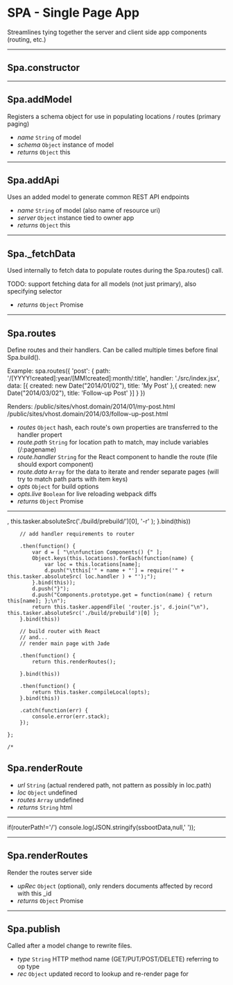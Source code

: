 # SPA - Single Page App

Streamlines tying together the server and client side app components (routing, etc.)


****

## Spa.constructor

****

## Spa.addModel

Registers a schema object for use in populating locations / routes (primary paging)

*	*name* `String` of model
*	*schema* `Object` instance of model
*	*returns* `Object` this

****

## Spa.addApi

Uses an added model to generate common REST API endpoints

*	*name* `String` of model (also name of resource uri)
*	*server* `Object` instance tied to owner app
*	*returns* `Object` this

****

## Spa._fetchData

Used internally to fetch data to populate routes during the Spa.routes() call.

TODO: support fetching data for all models (not just primary), also specifying selector

*	*returns* `Object` Promise

****

## Spa.routes

Define routes and their handlers. Can be called multiple times before final Spa.build().

Example:
     spa.routes({
         'post': {
             path:       '/[YYYY!created]:year/[MM!created]:month/:title',
             handler:    './src/index.jsx',
             data: [{
                 created:    new Date("2014/01/02"),
                 title:      'My Post'
             },{
                 created:    new Date("2014/03/02"),
                 title:      'Follow-up Post'
             }]
         }
     })

Renders:
     /public/sites/vhost.domain/2014/01/my-post.html
     /public/sites/vhost.domain/2014/03/follow-up-post.html

*	*routes* `Object` hash, each route's own properties are transferred to the handler propert
*	*route.path* `String` for location path to match, may include variables (/:pagename)
*	*route.handler* `String` for the React component to handle the route (file should export component)
*	*route.data* `Array` for the data to iterate and render separate pages (will try to match path parts with item keys)
*	*opts* `Object` for build options
*	*opts.live* `Boolean` for live reloading webpack diffs
*	*returns* `Object` Promise

****

, this.tasker.absoluteSrc('./build/prebuild/')[0], '-r' );
        }.bind(this))
        
        // add handler requirements to router
        
        .then(function() {
            var d = [ "\n\nfunction Components() {" ];
            Object.keys(this.locations).forEach(function(name) {
                var loc = this.locations[name];
                d.push("\tthis['" + name + "'] = require('" + this.tasker.absoluteSrc( loc.handler ) + "');");
            }.bind(this));
            d.push("}");
            d.push("Components.prototype.get = function(name) { return this[name]; };\n");
            return this.tasker.appendFile( 'router.js', d.join("\n"), this.tasker.absoluteSrc('./build/prebuild')[0] );
        }.bind(this))
        
        // build router with React
        // and...
        // render main page with Jade
        
        .then(function() {
            return this.renderRoutes();
            
        }.bind(this))
        
        .then(function() {
            return this.tasker.compileLocal(opts);
        }.bind(this))
        
        .catch(function(err) {
            console.error(err.stack);
        });
        
    };
    
    /*
## Spa.renderRoute

*	*url* `String` (actual rendered path, not pattern as possibly in loc.path)
*	*loc* `Object` undefined
*	*routes* `Array` undefined
*	*returns* `String` html

****

if(routerPath!='/')
            console.log(JSON.stringify(ssbootData,null,'  '));

****

## Spa.renderRoutes

Render the routes server side

*	*upRec* `Object` (optional), only renders documents affected by record with this _id
*	*returns* `Object` Promise

****

## Spa.publish

Called after a model change to rewrite files.

*	*type* `String` HTTP method name (GET/PUT/POST/DELETE) referring to op type
*	*rec* `Object` updated record to lookup and re-render page for
